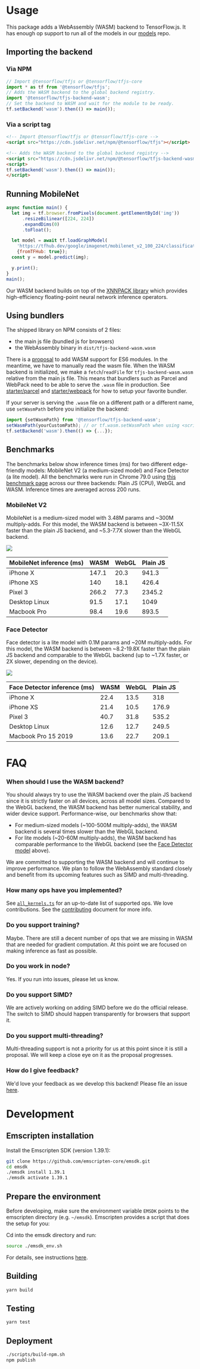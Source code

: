 # Usage

This package adds a WebAssembly (WASM) backend to TensorFlow.js. It has enough op support to run all of the models
in our [models](https://github.com/tensorflow/tfjs-models) repo.

## Importing the backend

### Via NPM

```js
// Import @tensorflow/tfjs or @tensorflow/tfjs-core
import * as tf from '@tensorflow/tfjs';
// Adds the WASM backend to the global backend registry.
import '@tensorflow/tfjs-backend-wasm';
// Set the backend to WASM and wait for the module to be ready.
tf.setBackend('wasm').then(() => main());
```

### Via a script tag

```html
<!-- Import @tensorflow/tfjs or @tensorflow/tfjs-core -->
<script src="https://cdn.jsdelivr.net/npm/@tensorflow/tfjs"></script>

<!-- Adds the WASM backend to the global backend registry -->
<script src="https://cdn.jsdelivr.net/npm/@tensorflow/tfjs-backend-wasm/dist/tf-backend-wasm.js"></script>
<script>
tf.setBackend('wasm').then(() => main());
</script>
```

## Running MobileNet

```js
async function main() {
  let img = tf.browser.fromPixels(document.getElementById('img'))
      .resizeBilinear([224, 224])
      .expandDims(0)
      .toFloat();

  let model = await tf.loadGraphModel(
    'https://tfhub.dev/google/imagenet/mobilenet_v2_100_224/classification/2',
    {fromTFHub: true});
  const y = model.predict(img);

  y.print();
}
main();
```

Our WASM backend builds on top of the
[XNNPACK library](https://github.com/google/XNNPACK) which provides
high-efficiency floating-point neural network inference operators.

## Using bundlers

The shipped library on NPM consists of 2 files:
- the main js file (bundled js for browsers)
- the WebAssembly binary in `dist/tfjs-backend-wasm.wasm`

There is a [proposal](https://github.com/WebAssembly/esm-integration) to add
WASM support for ES6 modules. In the meantime, we have to manually read the wasm
file. When the WASM backend is initialized, we make a `fetch`/`readFile`
for `tfjs-backend-wasm.wasm` relative from the main js file. This means that
bundlers such as Parcel and WebPack need to be able to serve the `.wasm` file in
production. See [starter/parcel](./starter/parcel/) and
[starter/webpack](./starter/webpack/) for how to setup your favorite bundler.

If your server is serving the `.wasm` file on a different path or a different
name, use `setWasmPath` before you initialize the backend:

```ts
import {setWasmPath} from '@tensorflow/tfjs-backend-wasm';
setWasmPath(yourCustomPath); // or tf.wasm.setWasmPath when using <script> tags.
tf.setBackend('wasm').then(() => {...});
```

## Benchmarks

The benchmarks below show inference times (ms) for two different edge-friendly
models: MobileNet V2 (a medium-sized model) and Face Detector (a lite model).
All the benchmarks were run in Chrome 79.0 using
[this benchmark page](../tfjs-core/benchmarks/index.html) across our three
backends: Plain JS (CPU), WebGL and WASM. Inference times are averaged
across 200 runs.

### MobileNet V2

MobileNet is a medium-sized model with 3.48M params and ~300M multiply-adds.
For this model, the WASM backend is between ~3X-11.5X faster than the plain
JS backend, and ~5.3-7.7X slower than the WebGL backend.

<img src="./mobilenet-v2-bench.svg">

| MobileNet inference (ms) | WASM  | WebGL | Plain JS |
|--------------------------|-------|-------|----------|
| iPhone X                 | 147.1 | 20.3  | 941.3    |
| iPhone XS                | 140   | 18.1  | 426.4    |
| Pixel 3                  | 266.2 | 77.3  | 2345.2   |
| Desktop Linux            | 91.5  | 17.1  | 1049     |
| Macbook Pro              | 98.4  | 19.6  | 893.5    |



### Face Detector

Face detector is a lite model with 0.1M params and ~20M multiply-adds. For this model,
the WASM backend is between ~8.2-19.8X faster than the plain JS backend and
comparable to the WebGL backend (up to ~1.7X faster, or 2X slower, depending on
the device).

<img src="./face-detector-bench.svg">

| Face Detector inference (ms) | WASM | WebGL | Plain JS |
|------------------------------|------|-------|----------|
| iPhone X                     | 22.4 | 13.5  | 318      |
| iPhone XS                    | 21.4 | 10.5  | 176.9    |
| Pixel 3                      | 40.7 | 31.8  | 535.2    |
| Desktop Linux                | 12.6 | 12.7  | 249.5    |
| Macbook Pro 15 2019          | 13.6 | 22.7  | 209.1    |

# FAQ

### When should I use the WASM backend?
You should always try to use the WASM backend over the plain JS backend since
it is strictly faster on all devices, across all model sizes.
Compared to the WebGL backend, the WASM backend has better numerical stability,
and wider device support. Performance-wise, our benchmarks show that:
- For medium-sized models (~100-500M multiply-adds), the WASM backend is several
times slower than the WebGL backend.
- For lite models (~20-60M multiply-adds), the WASM backend has comparable
performance to the WebGL backend
(see the [Face Detector model](#face-detector) above).

We are committed to supporting the WASM backend and will continue to improve
performance. We plan to follow the WebAssembly standard closely and benefit from
its upcoming features such as SIMD and multi-threading.

### How many ops have you implemented?
See [`all_kernels.ts`](https://github.com/tensorflow/tfjs/blob/master/tfjs-backend-wasm/src/kernels/all_kernels.ts)
for an up-to-date list of supported ops. We love contributions. See the
[contributing](https://github.com/tensorflow/tfjs/blob/master/CONTRIBUTING.md#adding-functionality)
document for more info.

### Do you support training?
Maybe. There are still a decent number of ops that we are missing in WASM that
are needed for gradient computation. At this point we are focused on making
inference as fast as possible.

### Do you work in node?
Yes. If you run into issues, please let us know.

### Do you support SIMD?
We are actively working on adding SIMD before we do the official release.
The switch to SIMD should happen transparently for browsers that support it.

### Do you support multi-threading?
Multi-threading support is not a priority for us at this point since it is still
a proposal. We will keep a close eye on it as the proposal progresses.

### How do I give feedback?
We'd love your feedback as we develop this backend! Please file an issue
[here](https://github.com/tensorflow/tfjs/issues/new).

# Development

## Emscripten installation

Install the Emscripten SDK (version 1.39.1):

```sh
git clone https://github.com/emscripten-core/emsdk.git
cd emsdk
./emsdk install 1.39.1
./emsdk activate 1.39.1
```

## Prepare the environment

Before developing, make sure the environment variable `EMSDK` points to the
emscripten directory (e.g. `~/emsdk`). Emscripten provides a script that does
the setup for you:

Cd into the emsdk directory and run:

```sh
source ./emsdk_env.sh
```

For details, see instructions
[here](https://emscripten.org/docs/getting_started/downloads.html#installation-instructions).

## Building

```sh
yarn build
```

## Testing

```sh
yarn test
```

## Deployment
```sh
./scripts/build-npm.sh
npm publish
```
